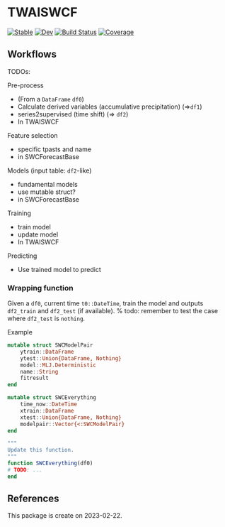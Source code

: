 # TWAISWCF

[![Stable](https://img.shields.io/badge/docs-stable-blue.svg)](https://okatsn.github.io/TWAISWCF/stable/)
[![Dev](https://img.shields.io/badge/docs-dev-blue.svg)](https://okatsn.github.io/TWAISWCF/dev/)
[![Build Status](https://github.com/okatsn/TWAISWCF/actions/workflows/CI.yml/badge.svg?branch=main)](https://github.com/okatsn/TWAISWCF/actions/workflows/CI.yml?query=branch%3Amain)
[![Coverage](https://codecov.io/gh/okatsn/TWAISWCF/branch/main/graph/badge.svg)](https://codecov.io/gh/okatsn/TWAISWCF)

<!-- Don't have any of your custom contents above; they won't occur if there is no citation. -->

## Workflows
TODOs:



Pre-process
- (From a `DataFrame` `df0`)
- Calculate derived variables (accumulative precipitation) (=>`df1`)
- series2supervised (time shift) (=> `df2`)
- In TWAISWCF

Feature selection
- specific tpasts and name
- in SWCForecastBase

Models (input table: `df2`-like)
- fundamental models
- use mutable struct?
- in SWCForecastBase

Training
- train model
- update model
- In TWAISWCF

Predicting
- Use trained model to predict

### Wrapping function
Given a `df0`, current time `t0::DateTime`, train the model and outputs `df2_train` and `df2_test` (if available). % todo: remember to test the case where `df2_test` is `nothing`.

Example
```julia
mutable struct SWCModelPair
    ytrain::DataFrame
    ytest::Union{DataFrame, Nothing}
    model::MLJ.Deterministic
    name::String
    fitresult
end

mutable struct SWCEverything
    time_now::DateTime
    xtrain::DataFrame
    xtest::Union{DataFrame, Nothing}
    modelpair::Vector{<:SWCModelPair}
end

"""
Update this function.
"""
function SWCEverything(df0)
# TODO: ...
end

```

## References



This package is create on 2023-02-22.
